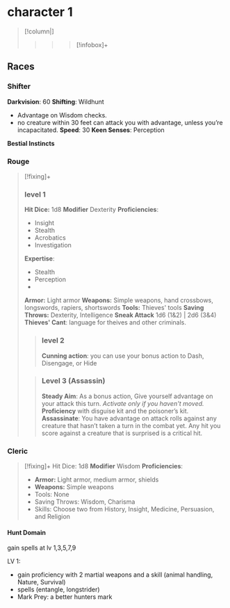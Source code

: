 # character 1
>[!column|]
>>>> [!infobox]+

## Races
### Shifter
**Darkvision**: 60
**Shifting**: Wildhunt
- Advantage on Wisdom checks.
- no creature within 30 feet can attack you with advantage, unless you’re incapacitated.
**Speed**: 30
**Keen Senses**: Perception

**Bestial Instincts**



### Rouge
>[!fixing]+
>### level 1
>**Hit Dice:** 1d8
>**Modifier** Dexterity
>**Proficiencies**:
>- Insight
>- Stealth
>- Acrobatics
>-  Investigation​
>
>**Expertise**:
>- Stealth
>- Perception
>- 
>**Armor:** Light armor
>**Weapons:** Simple weapons, hand crossbows, longswords, rapiers, shortswords
>**Tools:** Thieves' tools
>**Saving Throws:** Dexterity, Intelligence
>**Sneak Attack** 1d6 (1&2) | 2d6 (3&4)
>**Thieves' Cant**: language for theives and other criminals.
>
>>### level 2
>>**Cunning action**: you can use your bonus action to Dash, Disengage, or Hide
>
>>### Level 3 (Assassin)
>>**Steady Aim**: As a bonus action, Give yourself advantage on your attack this turn. *Activate only if you haven't moved.*
>> **Proficiency** with disguise kit and the poisoner’s kit.
>> **Assassinate**: You have advantage on attack rolls against any creature that hasn’t taken a turn in the combat yet. Any hit you score against a creature that is surprised is a critical hit.


### Cleric
>[!fixing]+
>Hit Dice: 1d8
>**Modifier** Wisdom 
>**Proficiencies**: 
>- **Armor:** Light armor, medium armor, shields
>- **Weapons:** Simple weapons
>- Tools: None
>- Saving Throws: Wisdom, Charisma
>- Skills: Choose two from History, Insight, Medicine, Persuasion, and Religion



#### Hunt Domain
gain spells at lv 1,3,5,7,9

LV 1: 
- gain proficiency with 2 martial weapons and a skill (animal handling, Nature, Survival)
- spells (entangle, longstrider)
- Mark Prey: a better hunters mark

